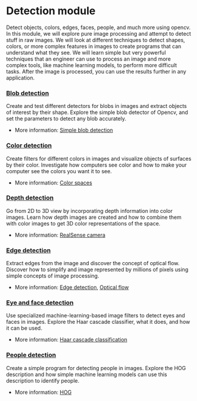 # Detection module

Detect objects, colors, edges, faces, people, and much more using opencv. 
In this module, we will explore pure image processing and attempt to detect stuff in raw images. 
We will look at different techniques to detect shapes, colors, or more complex features in images to create programs that can understand what they see. 
We will learn simple but very powerful techniques that an engineer can use to process an image and more complex tools, like machine learning models, to perform more difficult tasks. 
After the image is processed, you can use the results further in any application.

### [Blob detection](https://github.com/vubir-projectEIT/Image_Processing/edit/main/Detection/Blob)

Create and test different detectors for blobs in images and extract objects of interest by their shape.
Explore the simple blob detector of Opencv, and set the parameters to detect any blob accurately. 

- More information: [Simple blob detection](https://learnopencv.com/blob-detection-using-opencv-python-c/)

### [Color detection](https://github.com/vubir-projectEIT/Image_Processing/edit/main/Detection/Colour)

Create filters for different colors in images and visualize objects of surfaces by their color.
Investigate how computers see color and how to make your computer see the colors you want it to see. 

- More information: [Color spaces](https://learnopencv.com/color-spaces-in-opencv-cpp-python/)

### [Depth detection](https://github.com/vubir-projectEIT/Image_Processing/edit/main/Detection/Depth)

Go from 2D to 3D view by incorporating depth information into color images. 
Learn how depth images are created and how to combine them with color images to get 3D color representations of the space.

- More information: [RealSense camera](https://github.com/IntelRealSense/librealsense/blob/jupyter/notebooks/distance_to_object.ipynb)

### [Edge detection](https://github.com/vubir-projectEIT/Image_Processing/edit/main/Detection/Edge)

Extract edges from the image and discover the concept of optical flow.
Discover how to simplify and image represented by millions of pixels using simple concepts of image processing.

- More information: [Edge detection](https://learnopencv.com/edge-detection-using-opencv/#canny-edge), [Optical flow](https://docs.opencv.org/3.4/d4/dee/tutorial_optical_flow.html)

### [Eye and face detection](https://github.com/vubir-projectEIT/Image_Processing/edit/main/Detection/Eye_and_face)

Use specialized machine-learning-based image filters to detect eyes and faces in images.
Explore the Haar cascade classifier, what it does, and how it can be used.

- More information: [Haar cascade classification](https://docs.opencv.org/3.4/db/d28/tutorial_cascade_classifier.html)

### [People detection](https://github.com/vubir-projectEIT/Image_Processing/edit/main/Detection/People)

Create a simple program for detecting people in images. 
Explore the HOG description and how simple machine learning models can use this description to identify people.

- More information: [HOG](https://www.thepythoncode.com/article/hog-feature-extraction-in-python#:~:text=The%20Histogram%20of%20Oriented%20Gradients,image%20or%20region%20of%20interest.)
